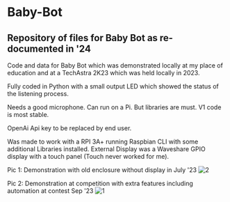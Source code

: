 # Baby-Bot
## Repository of files for Baby Bot as re-documented in '24

Code and data for Baby Bot which was demonstrated locally at my place of education and at a TechAstra 2K23 which was held locally in 2023. 

Fully coded in Python with a small output LED which showed the status of the listening process. 

Needs a good microphone. Can run on a Pi. But libraries are must. V1 code is most stable.

OpenAi Api key to be replaced by end user. 

Was made to work with a RPI 3A+ running Raspbian CLI with some additional Libraries installed. External Display was a Waveshare GPIO display with a touch panel (Touch never worked for me).

Pic 1: Demonstration with old enclosure without display in July '23
![2](https://github.com/atulravi/baby-bot/assets/70395057/676593b6-923f-4976-be84-b537414311fa)

Pic 2: Demonstration at competition with extra features including automation at contest Sep '23
![1](https://github.com/atulravi/baby-bot/assets/70395057/e8ca5bde-6ac0-49c1-a0b5-ed2edb8fb707)
